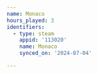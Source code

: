 ```yaml
---
name: Monaco
hours_played: 3
identifiers:
  - type: steam
    appid: '113020'
    name: Monaco
    synced_on: '2024-07-04'

---
```

